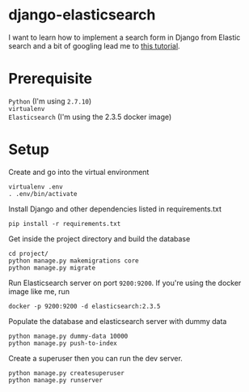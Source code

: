 # django-elasticsearch
I want to learn how to implement a search form in Django from Elastic search
and a bit of googling lead me to [this tutorial](https://qbox.io/blog/how-to-elasticsearch-python-django-part1).

# Prerequisite
`Python` (I'm using `2.7.10`)  
`virtualenv`  
`Elasticsearch` (I'm using the 2.3.5 docker image)

# Setup
Create and go into the virtual environment

    virtualenv .env
    . .env/bin/activate
Install Django and other dependencies listed in requirements.txt

    pip install -r requirements.txt
Get inside the project directory and build the database

    cd project/
    python manage.py makemigrations core
    python manage.py migrate
Run Elasticsearch server on port `9200:9200`. If you're using the
docker image like me, run

    docker -p 9200:9200 -d elasticsearch:2.3.5
Populate the database and elasticsearch server with dummy data 

    python manage.py dummy-data 10000
    python manage.py push-to-index
Create a superuser then you can run the dev server.

    python manage.py createsuperuser
    python manage.py runserver
